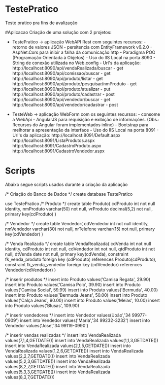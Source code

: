 # TestePratico
Teste pratico pra fins de avalização

#Aplicacao
Criação de uma solução com 2 projetos: 
* TestePratico -> 
	aplicação WebAPI Rest com seguintes recursos:
		- retorno de valores JSON 
		- persitencia com EntityFramework v6.2.0
		- AspNet.Cors para inibir a falha da comunicação http
		- Paradigma POO (Programação Orientada à Objetos)
		- Uso do IIS Local na porta 8090
		- String de conexão utilizada no Web.config
			<connectionStrings>
				<add name="Modelo" connectionString="data source=Anderson;initial catalog=TestePratico;persist security info=True;user id=sa;password=master;MultipleActiveResultSets=True;App=EntityFramework" providerName="System.Data.SqlClient" />
			</connectionStrings>
		- Url's da aplicação:
			http://localhost:8090/api/vendaRealizada/buscar - get
			http://localhost:8090/api/comissao/buscar - get
			http://localhost:8090/api/produto/listar - get
			http://localhost:8090/api/produto/pesquisar/nmProduto - get
			http://localhost:8090/api/produto/atualizar - put
			http://localhost:8090/api/produto/cadastrar - post
			http://localhost:8090/api/vendedor/buscar - get
			http://localhost:8090/api/vendedor/cadastrar - post

* TesteWeb -> 
	aplicação WebForm com os seguintes recursos:
		- consome a WebApi 
		- AngularJS para requisição e exibição de informações. (Obs.: Recursos do Angular foram implementados inline)
		- Bootstrap para melhorar a apresentação da interface
		- Uso do IIS Local na porta 8091
		- Url's da aplicação:
			http://localhost:8091/Default.aspx
			http://localhost:8091/ListaProdutos.aspx
			http://localhost:8091/CadastroProduto.aspx
			http://localhost:8091/CadastroVendedor.aspx

# Scripts
Abaixo segue scripts usados durante a criação da aplicação

/* Criação do Banco de Dados */
create database TestePratico

use TestePratico
/* Produto */
create table Produto(
	cdProduto int not null identity,
	nmProduto varchar(50) not null,
	vrProduto decimal(5,2) not null,
	primary key(cdProduto)
)

/* Vendedor */
create table Vendedor(
	cdVendedor int not null identity,
	nmVendedor varchar(30) not null,
	nrTelefone varchar(15) not null,
	primary key(cdVendedor)
)

/* Venda Realizada */
create table VendaRealizada(
	cdVenda int not null identity,
	cdProduto int not null,
	cdVendedor int not null,
	qtdProduto int not null,
	dtVenda date not null,
	primary key(cdVenda),
	constraint fk_venda_produto foreign key (cdProduto) references Produto(cdProduto),
	constraint fk_venda_vendedor foreign key (cdVendedor) references Vendedor(cdVendedor)
)

/* inserir produtos */
insert into Produto values('Camisa Regata', 29.90)
insert into Produto values('Camisa Polo', 39.90)
insert into Produto values('Camisa Social', 59.99)
insert into Produto values('Bermuda', 40.00)
insert into Produto values('Bermuda Jeans', 50.00)
insert into Produto values('Calça Jeans', 90.00)
insert into Produto values('Meias', 10.00)
insert into Produto values('Blusas', 109.90)

/* inserir vendedores */
insert into Vendedor values('João','34 99977-0909')
insert into Vendedor values('Maria','34 99232-3232')
insert into Vendedor values('Jose','34 99119-0990')

/* inserir vendas realizadas */
insert into VendaRealizada values(7,1,4,GETDATE())
insert into VendaRealizada values(1,1,3,GETDATE())
insert into VendaRealizada values(2,1,5,GETDATE())
insert into VendaRealizada values(1,2,6,GETDATE())
insert into VendaRealizada values(2,2,7,GETDATE())
insert into VendaRealizada values(5,2,3,GETDATE())
insert into VendaRealizada values(8,2,7,GETDATE())
insert into VendaRealizada values(5,3,3,GETDATE())
insert into VendaRealizada values(8,3,7,GETDATE())